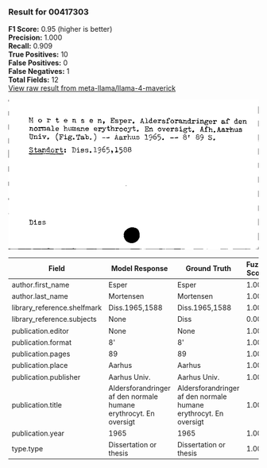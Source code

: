 ### Result for 00417303
**F1 Score:** 0.95 (higher is better)<br>**Precision:** 1.000<br>**Recall:** 0.909<br>**True Positives:** 10<br>**False Positives:** 0<br>**False Negatives:** 1<br>**Total Fields:** 12<br>[View raw result from meta-llama/llama-4-maverick](https://github.com/RISE-UNIBAS/humanities_data_benchmark/blob/main/results/2025-10-17/T0252/request_T0252_00417303.json)

<img src="https://github.com/RISE-UNIBAS/humanities_data_benchmark/blob/main/benchmarks/zettelkatalog/images/00417303.jpg?raw=true" alt="00417303" width="600px">

| Field | Model Response | Ground Truth | Fuzzy Score | Match |
|-------|----------------|--------------|-------------|-------|
| author.first_name | Esper | Esper | 1.000 | ✅ |
| author.last_name | Mortensen | Mortensen | 1.000 | ✅ |
| library_reference.shelfmark | Diss.1965,1588 | Diss.1965,1588 | 1.000 | ✅ |
| library_reference.subjects | None | Diss | 0.000 | ❌ |
| publication.editor | None | None | 1.000 | ✅ |
| publication.format | 8' | 8' | 1.000 | ✅ |
| publication.pages | 89 | 89 | 1.000 | ✅ |
| publication.place | Aarhus | Aarhus | 1.000 | ✅ |
| publication.publisher | Aarhus Univ. | Aarhus Univ. | 1.000 | ✅ |
| publication.title | Aldersforandringer af den normale humane erythrocyt. En oversigt | Aldersforandringer af den normale humane erythrocyt. En oversigt | 1.000 | ✅ |
| publication.year | 1965 | 1965 | 1.000 | ✅ |
| type.type | Dissertation or thesis | Dissertation or thesis | 1.000 | ✅ |
